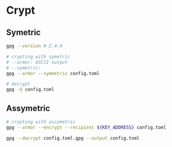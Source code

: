 # Crypt

## Symetric

```bash
gpg --version # 2.4.4

# crypting with symetric
# --armor: ASCII output
# --symetric: 
gpg --armor --symmetric config.toml

# decrypt
gpg -d config.toml
```

## Assymetric

```bash
# crypting with assymetric
gpg --armor --encrypt --recipient ${KEY_ADDRESS} config.toml

gpg --decrypt config.toml.gpg --output config.toml
```
